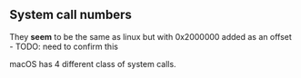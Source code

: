 
## System call numbers

They **seem** to be the same as linux but with 0x2000000 added as an offset - TODO: need to confirm this

macOS has 4 different class of system calls.
